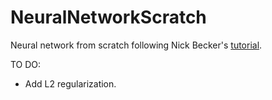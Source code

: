 # NeuralNetworkScratch
Neural network from scratch following Nick Becker's [tutorial](https://beckernick.github.io/neural-network-scratch/).

TO DO:
 - Add L2 regularization.
